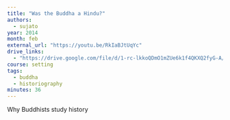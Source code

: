 ```yaml
---
title: "Was the Buddha a Hindu?"
authors:
  - sujato
year: 2014
month: feb
external_url: "https://youtu.be/RkIaBJtUqYc"
drive_links:
  - "https://drive.google.com/file/d/1-rc-lkkoQDmO1mZUe6k1f4QKXQ2fyG-A/view?usp=drivesdk"
course: setting
tags:
  - buddha
  - historiography
minutes: 36
---
```


Why Buddhists study history
